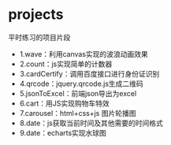 # projects
平时练习的项目片段
- 1.wave：利用canvas实现的波浪动画效果
- 2.count：js实现简单的计数器
- 3.cardCertify：调用百度接口进行身份证识别
- 4.qrcode：jquery.qrcode.js生成二维码
- 5.jsonToExcel：前端json导出为excel
- 6.cart：用JS实现购物车特效
- 7.carousel：html+css+js 图片轮播图
- 8.date：js获取当前时间及其他需要的时间格式
- 9.date：echarts实现水球图

